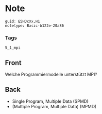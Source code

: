 # Note
```
guid: E5HJcXx,H1
notetype: Basic-b122e-20a86
```

### Tags
```
5_1_mpi
```

## Front
Welche Programmiermodelle unterstützt MPI?

## Back
<ul>
  <li>Single Program, Multiple Data (SPMD)
  <li>(Multiple Program, Multiple Data) (MPMD)
</ul>
